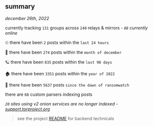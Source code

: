 
## summary
_december 26th, 2022_

currently tracking `131` groups across `240` relays & mirrors - _`88` currently online_

⏲ there have been `2` posts within the `last 24 hours`

🦈 there have been `274` posts within the `month of december`

🪐 there have been `835` posts within the `last 90 days`

🏚 there have been `3351` posts within the `year of 2022`

🦕 there have been `5637` posts `since the dawn of ransomwatch`

there are `68` custom parsers indexing posts

_`20` sites using v2 onion services are no longer indexed - [support.torproject.org](https://support.torproject.org/onionservices/v2-deprecation/)_

> see the project [README](https://github.com/joshhighet/ransomwatch#ransomwatch--) for backend technicals
